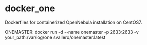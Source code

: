 # docker_one
Dockerfiles for containerized OpenNebula installation on CentOS7. 

ONEMASTER:
docker run -d --name onemaster -p 2633:2633 -v your_path:/var/log/one svallero/onemaster:latest
